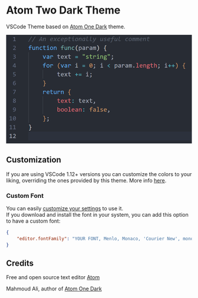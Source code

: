 # Atom Two Dark Theme

VSCode Theme based on [Atom One Dark](https://github.com/akamud/vscode-theme-onedark) theme.

![](https://raw.githubusercontent.com/konstantin-uvarov/atom-two-dark/main/screenshots/preview.png)

## Customization

If you are using VSCode 1.12+ versions you can customize the colors to your liking, overriding the ones provided by this theme. More info [here](https://code.visualstudio.com/docs/getstarted/theme-color-reference).

### Custom Font

You can easily [customize your settings](https://code.visualstudio.com/docs/getstarted/settings) to use it.  
If you download and install the font in your system, you can add this option to have a custom font:

```json
{
    "editor.fontFamily": "YOUR FONT, Menlo, Monaco, 'Courier New', monospace"
}
```

## Credits

Free and open source text editor [Atom](https://github.com/atom)

Mahmoud Ali, author of [Atom One Dark](https://github.com/akamud/vscode-theme-onedark)